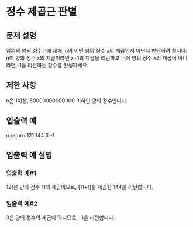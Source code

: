 # 정수 제곱근 판별
## 문제 설명
임의의 양의 정수 n에 대해, n이 어떤 양의 정수 x의 제곱인지 아닌지 판단하려 합니다.
n이 양의 정수 x의 제곱이라면 x+1의 제곱을 리턴하고, n이 양의 정수 x의 제곱이 아니라면 -1을 리턴하는 함수를 완성하세요.

## 제한 사항
n은 1이상, 50000000000000 이하인 양의 정수입니다.

## 입출력 예
n	return
121	144
3	-1

## 입출력 예 설명
### 입출력 예#1
121은 양의 정수 11의 제곱이므로, (11+1)를 제곱한 144를 리턴합니다.

### 입출력 예#2
3은 양의 정수의 제곱이 아니므로, -1을 리턴합니다.
